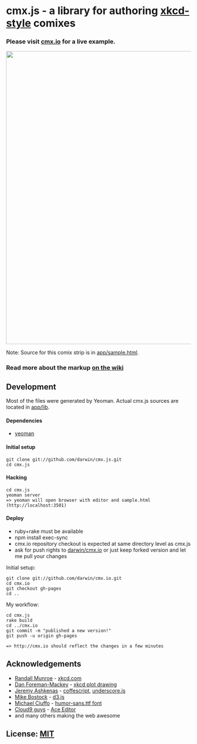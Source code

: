 # cmx.js - a library for authoring [xkcd-style](http://xkcd.com) comixes

### Please visit [cmx.io](http://cmx.io) for a live example.

<a href="http://cmx.io"><img src="http://cmx.io/img/cmx-preview.png" width="800px"/></a>

Note: Source for this comix strip is in [app/sample.html](app/sample.html).

### Read more about the markup [on the wiki](https://github.com/darwin/cmx.js/wiki)

## Development

Most of the files were generated by Yeoman. Actual cmx.js sources are located in [app/lib](app/lib).

#### Dependencies

* [yeoman](http://yeoman.io)

#### Initial setup

    git clone git://github.com/darwin/cmx.js.git
    cd cmx.js

#### Hacking

    cd cmx.js
    yeoman server
    => yeoman will open browser with editor and sample.html (http://localhost:3501)

#### Deploy

* ruby+rake must be available
* npm install exec-sync
* cmx.io repository checkout is expected at same directory level as cmx.js
* ask for push rights to [darwin/cmx.io](https://github.com/darwin/cmx.io) or just keep forked version and let me pull your changes

Initial setup:

    git clone git://github.com/darwin/cmx.io.git
    cd cmx.io
    git checkout gh-pages
    cd ..

My workflow:

    cd cmx.js
    rake build
    cd ../cmx.io
    git commit -m "published a new version!"
    git push -u origin gh-pages

    => http://cmx.io should reflect the changes in a few minutes

## Acknowledgements

* [Randall Munroe](http://xkcd.com) - [xkcd.com](http://xkcd.com)
* [Dan Foreman-Mackey](http://dan.iel.fm) - [xkcd plot drawing](http://dan.iel.fm/xkcd)
* [Jeremy Ashkenas](http://ashkenas.com) - [coffescript](http://coffeescript.org), [underscore.js](http://underscorejs.org)
* [Mike Bostock](http://bost.ocks.org) - [d3.js](http://d3js.org)
* [Michael Ciuffo](http://ch00ftech.com) - [humor-sans.ttf font](http://xkcdsucks.blogspot.cz/2009/03/xkcdsucks-is-proud-to-present-humor.html)
* [Cloud9 guys](http://c9.io) - [Ace Editor](http://ace.ajax.org)
* and many others making the web awesome

## License: [MIT](license.txt)
